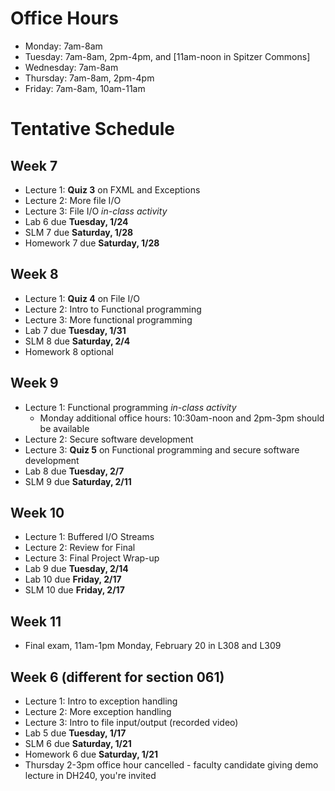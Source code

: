 # Office Hours
* Monday: 7am-8am
* Tuesday: 7am-8am, 2pm-4pm, and [11am-noon in Spitzer Commons]
* Wednesday: 7am-8am
* Thursday: 7am-8am, 2pm-4pm
* Friday: 7am-8am, 10am-11am
 
# Tentative Schedule
## Week 7
* Lecture 1: **Quiz 3** on FXML and Exceptions
* Lecture 2: More file I/O
* Lecture 3: File I/O _in-class activity_
* Lab 6 due **Tuesday, 1/24**
* SLM 7 due **Saturday, 1/28**
* Homework 7 due **Saturday, 1/28**

## Week 8
* Lecture 1: **Quiz 4** on File I/O
* Lecture 2: Intro to Functional programming
* Lecture 3: More functional programming
* Lab 7 due **Tuesday, 1/31**
* SLM 8 due **Saturday, 2/4**
* Homework 8 optional

## Week 9
* Lecture 1: Functional programming _in-class activity_
    - Monday additional office hours: 10:30am-noon and 2pm-3pm should be available
* Lecture 2: Secure software development
* Lecture 3: **Quiz 5** on Functional programming and secure software development
* Lab 8 due **Tuesday, 2/7**
* SLM 9 due **Saturday, 2/11**

## Week 10
* Lecture 1: Buffered I/O Streams
* Lecture 2: Review for Final
* Lecture 3: Final Project Wrap-up
* Lab 9 due **Tuesday, 2/14**
* Lab 10 due **Friday, 2/17**
* SLM 10 due **Friday, 2/17**

## Week 11
* Final exam, 11am-1pm Monday, February 20 in L308 and L309
 
## Week 6 (different for section 061)
* Lecture 1: Intro to exception handling
* Lecture 2: More exception handling
* Lecture 3: Intro to file input/output (recorded video)
* Lab 5 due **Tuesday, 1/17**
* SLM 6 due **Saturday, 1/21**
* Homework 6 due **Saturday, 1/21**
* Thursday 2-3pm office hour cancelled - faculty candidate giving demo lecture in DH240, you're invited

